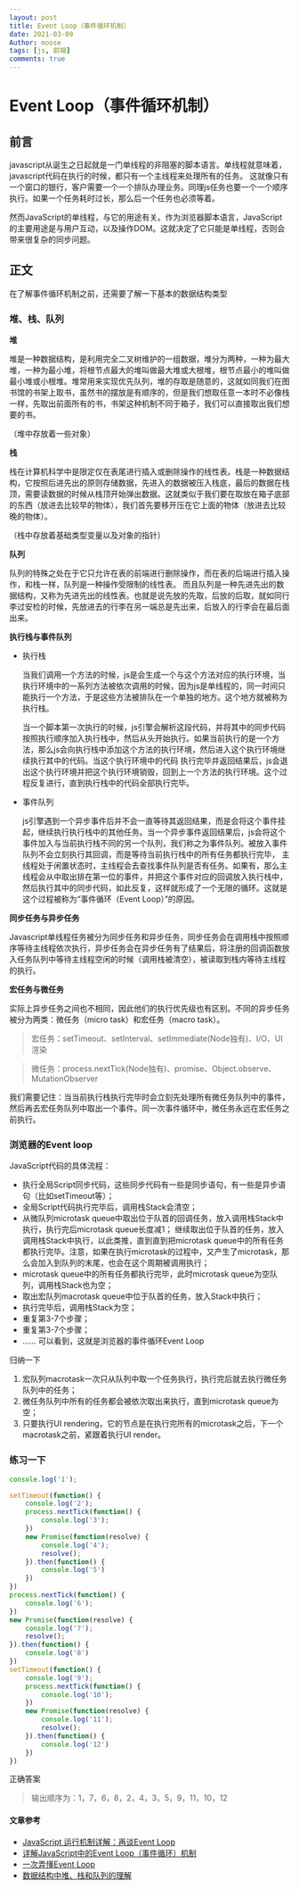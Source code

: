 ```yaml
---
layout: post
title: Event Loop（事件循环机制）
date: 2021-03-09
Author: moose
tags: [js, 前端]
comments: true
---
```

# Event Loop（事件循环机制）
## 前言

javascript从诞生之日起就是一门单线程的非阻塞的脚本语言。单线程就意味着，javascript代码在执行的时候，都只有一个主线程来处理所有的任务。
这就像只有一个窗口的银行，客户需要一个一个排队办理业务。同理js任务也要一个一个顺序执行。如果一个任务耗时过长，那么后一个任务也必须等着。

然而JavaScript的单线程，与它的用途有关。作为浏览器脚本语言，JavaScript的主要用途是与用户互动，以及操作DOM。这就决定了它只能是单线程，否则会带来很复杂的同步问题。
<!-- more -->

## 正文

在了解事件循环机制之前，还需要了解一下基本的数据结构类型

### 堆、栈、队列

**堆**

堆是一种数据结构，是利用完全二叉树维护的一组数据，堆分为两种，一种为最大堆，一种为最小堆，将根节点最大的堆叫做最大堆或大根堆，根节点最小的堆叫做最小堆或小根堆。堆常用来实现优先队列，堆的存取是随意的，这就如同我们在图书馆的书架上取书，虽然书的摆放是有顺序的，但是我们想取任意一本时不必像栈一样，先取出前面所有的书，书架这种机制不同于箱子，我们可以直接取出我们想要的书。

（堆中存放着一些对象）

**栈**

栈在计算机科学中是限定仅在表尾进行插入或删除操作的线性表。栈是一种数据结构，它按照后进先出的原则存储数据，先进入的数据被压入栈底，最后的数据在栈顶，需要读数据的时候从栈顶开始弹出数据。这就类似于我们要在取放在箱子底部的东西（放进去比较早的物体），我们首先要移开压在它上面的物体（放进去比较晚的物体）。

（栈中存放着基础类型变量以及对象的指针）

**队列**

队列的特殊之处在于它只允许在表的前端进行删除操作，而在表的后端进行插入操作，和栈一样，队列是一种操作受限制的线性表。
而且队列是一种先进先出的数据结构，又称为先进先出的线性表。也就是说先放的先取，后放的后取，就如同行李过安检的时候，先放进去的行李在另一端总是先出来，后放入的行李会在最后面出来。


**执行栈与事件队列**

- 执行栈
  
    当我们调用一个方法的时候，js是会生成一个与这个方法对应的执行环境，当执行环境中的一系列方法被依次调用的时候，因为js是单线程的，同一时间只能执行一个方法，于是这些方法被排队在一个单独的地方。这个地方就被称为执行栈。

    当一个脚本第一次执行的时候，js引擎会解析这段代码，并将其中的同步代码按照执行顺序加入执行栈中，然后从头开始执行。如果当前执行的是一个方法，那么js会向执行栈中添加这个方法的执行环境，然后进入这个执行环境继续执行其中的代码。当这个执行环境中的代码 执行完毕并返回结果后，js会退出这个执行环境并把这个执行环境销毁，回到上一个方法的执行环境。这个过程反复进行，直到执行栈中的代码全部执行完毕。



- 事件队列

    js引擎遇到一个异步事件后并不会一直等待其返回结果，而是会将这个事件挂起，继续执行执行栈中的其他任务。当一个异步事件返回结果后，js会将这个事件加入与当前执行栈不同的另一个队列，我们称之为事件队列。被放入事件队列不会立刻执行其回调，而是等待当前执行栈中的所有任务都执行完毕， 主线程处于闲置状态时，主线程会去查找事件队列是否有任务。如果有，那么主线程会从中取出排在第一位的事件，并把这个事件对应的回调放入执行栈中，然后执行其中的同步代码，如此反复，这样就形成了一个无限的循环。这就是这个过程被称为“事件循环（Event Loop）”的原因。


**同步任务与异步任务**

Javascript单线程任务被分为同步任务和异步任务，同步任务会在调用栈中按照顺序等待主线程依次执行，异步任务会在异步任务有了结果后，将注册的回调函数放入任务队列中等待主线程空闲的时候（调用栈被清空），被读取到栈内等待主线程的执行。

**宏任务与微任务**

实际上异步任务之间也不相同，因此他们的执行优先级也有区别。不同的异步任务被分为两类：微任务（micro task）和宏任务（macro task）。

> 宏任务：setTimeout、setInterval、setImmediate(Node独有)、I/O、UI渲染

> 微任务：process.nextTick(Node独有)、promise、Object.observe、MutationObserver

我们需要记住：当当前执行栈执行完毕时会立刻先处理所有微任务队列中的事件，然后再去宏任务队列中取出一个事件。同一次事件循环中，微任务永远在宏任务之前执行。


### 浏览器的Event loop

JavaScript代码的具体流程：

- 执行全局Script同步代码，这些同步代码有一些是同步语句，有一些是异步语句（比如setTimeout等）；
- 全局Script代码执行完毕后，调用栈Stack会清空；
- 从微队列microtask queue中取出位于队首的回调任务，放入调用栈Stack中执行，执行完后microtask queue长度减1；
继续取出位于队首的任务，放入调用栈Stack中执行，以此类推，直到直到把microtask queue中的所有任务都执行完毕。注意，如果在执行microtask的过程中，又产生了microtask，那么会加入到队列的末尾，也会在这个周期被调用执行；
- microtask queue中的所有任务都执行完毕，此时microtask queue为空队列，调用栈Stack也为空；
- 取出宏队列macrotask queue中位于队首的任务，放入Stack中执行；
- 执行完毕后，调用栈Stack为空；
- 重复第3-7个步骤；
- 重复第3-7个步骤；
- ......
可以看到，这就是浏览器的事件循环Event Loop

归纳一下
1. 宏队列macrotask一次只从队列中取一个任务执行，执行完后就去执行微任务队列中的任务；
2. 微任务队列中所有的任务都会被依次取出来执行，直到microtask queue为空；
3. 只要执行UI rendering，它的节点是在执行完所有的microtask之后，下一个macrotask之前，紧跟着执行UI render。


### 练习一下

```javascript
console.log('1');

setTimeout(function() {
    console.log('2');
    process.nextTick(function() {
        console.log('3');
    })
    new Promise(function(resolve) {
        console.log('4');
        resolve();
    }).then(function() {
        console.log('5')
    })
})
process.nextTick(function() {
    console.log('6');
})
new Promise(function(resolve) {
    console.log('7');
    resolve();
}).then(function() {
    console.log('8')
})
setTimeout(function() {
    console.log('9');
    process.nextTick(function() {
        console.log('10');
    })
    new Promise(function(resolve) {
        console.log('11');
        resolve();
    }).then(function() {
        console.log('12')
    })
})

```

正确答案
> 输出顺序为：1，7，6，8，2，4，3，5，9，11，10，12

#### 文章参考

- <a href="http://www.ruanyifeng.com/blog/2014/10/event-loop.html">JavaScript 运行机制详解：再谈Event Loop</a>
- <a href="https://www.cnblogs.com/cangqinglang/p/8967268.html">详解JavaScript中的Event Loop（事件循环）机制</a>
- <a href="https://zhuanlan.zhihu.com/p/55511602">一次弄懂Event Loop</a>
- <a href="https://www.jianshu.com/p/5f148c3e4f7d">数据结构中堆、栈和队列的理解</a>